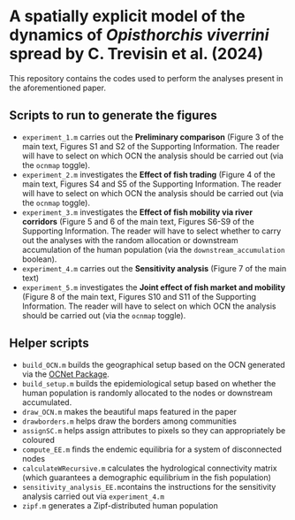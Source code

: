 # A spatially explicit model of the dynamics of *Opisthorchis viverrini* spread by C. Trevisin et al. (2024)

This repository contains the codes used to perform the analyses present in the aforementioned paper. 

## Scripts to run to generate the figures
- `experiment_1.m` carries out the **Preliminary comparison** (Figure 3 of the main text, Figures S1 and S2 of the Supporting Information. The reader will have to select on which OCN the analysis should be carried out (via the `ocnmap` toggle).
- `experiment_2.m` investigates the **Effect of fish trading** (Figure 4 of the main text, Figures S4 and S5 of the Supporting Information. The reader will have to select on which OCN the analysis should be carried out (via the `ocnmap` toggle).
- `experiment_3.m` investigates the **Effect of fish mobility via river corridors** (Figure 5 and 6 of the main text, Figures S6-S9 of the Supporting Information. The reader will have to select whether to carry out the analyses with the random allocation or downstream accumulation of the human population (via the `downstream_accumulation` boolean).
- `experiment_4.m` carries out the **Sensitivity analysis** (Figure 7 of the main text)
- `experiment_5.m` investigates the **Joint effect of fish market and mobility** (Figure 8 of the main text, Figures S10 and S11 of the Supporting Information. The reader will have to select on which OCN the analysis should be carried out (via the `ocnmap` toggle).

## Helper scripts
- `build_OCN.m` builds the geographical setup based on the OCN generated via the [OCNet Package](https://github.com/lucarraro/OCNet).
- `build_setup.m` builds the epidemiological setup based on whether the human population is randomly allocated to the nodes or downstream accumulated.
- `draw_OCN.m` makes the beautiful maps featured in the paper
- `drawborders.m` helps draw the borders among communities
- `assignSC.m` helps assign attributes to pixels so they can appropriately be coloured
- `compute_EE.m` finds the endemic equilibria for a system of disconnected nodes
- `calculateWRecursive.m` calculates the hydrological connectivity matrix (which guarantees a demographic equilibrium in the fish population)
- `sensitivity_analysis_EE.m`contains the instructions for the sensitivity analysis carried out via `experiment_4.m`
- `zipf.m` generates a Zipf-distributed human population
